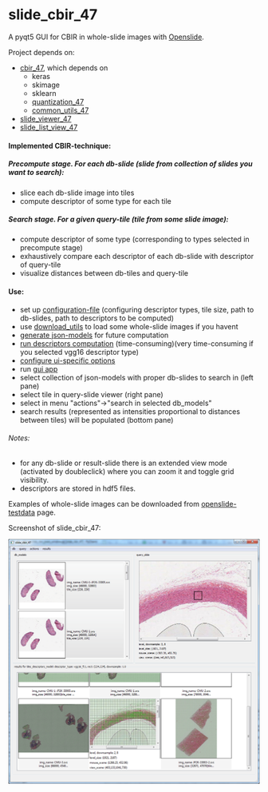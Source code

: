 # slide_cbir_47
A pyqt5 GUI for CBIR in whole-slide images with [Openslide](http://openslide.org).

Project depends on:
- [cbir_47](https://github.com/DIMAthe47/cbir_47), which depends on
  - keras
  - skimage
  - sklearn
  - [quantization_47](https://github.com/DIMAthe47/quantization_47)
  - [common_utils_47](https://github.com/DIMAthe47/common_utils_47)
- [slide_viewer_47](https://github.com/DIMAthe47/slide_viewer_47)
- [slide_list_view_47](https://github.com/DIMAthe47/slide_list_view_47)

#### Implemented CBIR-technique:

##### Precompute stage. For each db-slide (slide from collection of slides you want to search):
- slice each db-slide image into tiles
- compute descriptor of some type for each tile 

##### Search stage. For a given query-tile (tile from some slide image):
- compute descriptor of some type (corresponding to types selected in precompute stage)
- exhaustively compare each descriptor of each db-slide with descriptor of query-tile
- visualize distances between db-tiles and query-tile


#### Use:
- set up [configuration-file](/slide_cbir_47/precompute/compute_config.py) (configuring descriptor types, tile size, path to db-slides, path to descriptors to be computed)
- use [download_utils](/slide_cbir_47/download_utils) to load some whole-slide images if you havent
- [generate json-models](/slide_cbir_47/precompute/generate_models.py) for future computation 
- [run descriptors computation](/slide_cbir_47/precompute/compute_models_parallel.py) (time-consuming)(very time-consuming if you selected vgg16 descriptor type)
- [configure ui-specific options](/slide_cbir_47/slide_cbir_47_config.py)
- run [gui app](/slide_cbir_47/slide_cbir_47_app.py)
- select collection of json-models with proper db-slides to search in (left pane)
- select tile in query-slide viewer (right pane)
- select in menu "actions"->"search in selected db_models"
- search results (represented as intensities proportional to distances between tiles) will be populated (bottom pane)

###### Notes:
- for any db-slide or result-slide there is an extended view mode (activated by doubleclick)
where you can zoom it and toggle grid visibility.
- descriptors are stored in hdf5 files.

Examples of whole-slide images can be downloaded from [openslide-testdata](http://openslide.cs.cmu.edu/download/openslide-testdata/) page.

Screenshot of slide_cbir_47:

![screenshot](/slide_cbir_47_app_screen_2.png)
